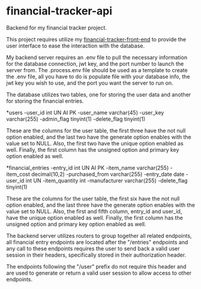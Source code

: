 # financial-tracker-api
Backend for my financial tracker project.

This project requires utilize my [financial-tracker-front-end](https://github.com/CMBVT2023/financial-tracker-front-end.git) to provide the user interface to ease the interaction with the database.

My backend server requires an .env file to pull the necessary information for the database connection, jwt key, and the port number to launch the server from.
The .process.env file should be used as a template to create the .env file, all you have to do is populate file with your database info, the jwt key you wish to use, and the port you want the server to run on.

The database utilizes two tables, one for storing the user data and another for storing the financial entries.

*users
-user_id int UN AI PK 
-user_name varchar(45) 
-user_key varchar(255) 
-admin_flag tinyint(1) 
-delete_flag tinyint(1)

These are the columns for the user table, the first three have the not null option enabled, and the last two have the generate option enables with the value set to NULL.
Also, the first two have the unique option enabled as well. Finally, the first column has the unsigned option and primary key option enabled as well.

*financial_entries
-entry_id int UN AI PK 
-item_name varchar(255) 
-item_cost decimal(10,2) 
-purchased_from varchar(255) 
-entry_date date 
-user_id int UN 
-item_quantity int 
-manufacturer varchar(255) 
-delete_flag tinyint(1)

These are the columns for the user table, the first six have the not null option enabled, and the last three have the generate option enables with the value set to NULL.
Also, the first and fifth column, entry_id and user_id, have the unique option enabled as well. Finally, the first column has the unsigned option and primary key option enabled as well.

The backend server utilizes routers to group together all related endpoints, all financial entry endpoints are located after the "/entries" endpoints and any call to these endpoints requires the user to send back a valid user session in their headers, specifically stored in their authorization header.

The endpoints following the "/user" prefix do not require this header and are used to generate or return a valid user session to allow access to other endpoints. 
